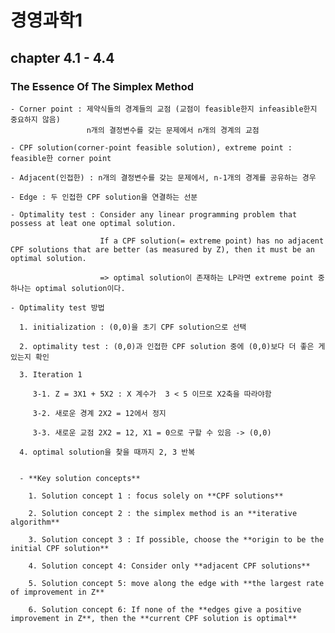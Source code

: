 # 경영과학1
## chapter 4.1 - 4.4
### The Essence Of The Simplex Method

    - Corner point : 제약식들의 경계들의 교점 (교점이 feasible한지 infeasible한지 중요하지 않음)
                     n개의 결정변수를 갖는 문제에서 n개의 경계의 교점

    - CPF solution(corner-point feasible solution), extreme point : feasible한 corner point

    - Adjacent(인접한) : n개의 결정변수를 갖는 문제에서, n-1개의 경계를 공유하는 경우

    - Edge : 두 인접한 CPF solution을 연결하는 선분

    - Optimality test : Consider any linear programming problem that possess at leat one optimal solution. 

                        If a CPF solution(= extreme point) has no adjacent CPF solutions that are better (as measured by Z), then it must be an optimal solution.

                        => optimal solution이 존재하는 LP라면 extreme point 중 하나는 optimal solution이다. 

    - Optimality test 방법 

      1. initialization : (0,0)을 초기 CPF solution으로 선택

      2. optimality test : (0,0)과 인접한 CPF solution 중에 (0,0)보다 더 좋은 게 있는지 확인

      3. Iteration 1

         3-1. Z = 3X1 + 5X2 : X 계수가  3 < 5 이므로 X2축을 따라야함

         3-2. 새로운 경계 2X2 = 12에서 정지

         3-3. 새로운 교점 2X2 = 12, X1 = 0으로 구할 수 있음 -> (0,0)

      4. optimal solution을 찾을 때까지 2, 3 반복


      - **Key solution concepts**

        1. Solution concept 1 : focus solely on **CPF solutions**

        2. Solution concept 2 : the simplex method is an **iterative algorithm**

        3. Solution concept 3 : If possible, choose the **origin to be the initial CPF solution**

        4. Solution concept 4: Consider only **adjacent CPF solutions**

        5. Solution concept 5: move along the edge with **the largest rate of improvement in Z**

        6. Solution concept 6: If none of the **edges give a positive improvement in Z**, then the **current CPF solution is optimal**

        
